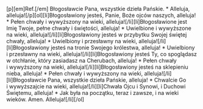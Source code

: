 [p][em]Ref.[/em] Błogosławcie Pana, wszystkie dzieła Pańskie. * Alleluja, alleluja![/p][ol][li]Błogosławiony jesteś, Panie, Boże ojców naszych, alleluja! * Pełen chwały i wywyższony na wieki, alleluja![/li][li]Błogosławione jest Imię Twoje, pełne chwały i świętości, alleluja! * Uwielbione i wywyższone na wieki, alleluja![/li][li]Błogosławiony jesteś w przybytku Swojej świętej chwały, alleluja! * Uwielbiony i przesławny na wieki, alleluja![/li][li]Błogosławiony jesteś na tronie Swojego królestwa, alleluja! * Uwielbiony i przesławny na wieki, alleluja![/li][li]Błogosławiony jesteś Ty, co spoglądasz w otchłanie, który zasiadasz na Cherubach, alleluja! * Pełen chwały i wywyższony na wieki, alleluja![/li][li]Błogosławiony jesteś na sklepieniu nieba, alleluja! * Pełen chwały i wywyższony na wieki, alleluja![/li][li]Błogosławcie Pana, wszystkie dzieła Pańskie, alleluja! * Chwalcie Go i wywyższajcie na wieki, alleluja![/li][li]Chwała Ojcu i Synowi, i Duchowi Świętemu, alleluja! * Jak była na początku, teraz i zawsze, i na wieki wieków. Amen. Alleluja![/li][/ol]
